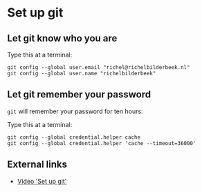# Set up git

## Let git know who you are

Type this at a terminal:

```
git config --global user.email "richel@richelbilderbeek.nl"
git config --global user.name "richelbilderbeek"
```

## Let git remember your password

`git` will remember your password for ten hours:

Type this at a terminal:

```
git config --global credential.helper cache
git config --global credential.helper 'cache --timeout=36000'
```

## External links

 * [Video 'Set up git'](https://www.richelbilderbeek.nl/correct_cpp_set_up_git.mp4)